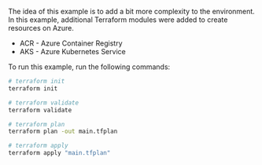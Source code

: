 The idea of this example is to add a bit more complexity to the environment. In this example, additional Terraform modules were added to create resources on Azure.

- ACR - Azure Container Registry
- AKS - Azure Kubernetes Service

To run this example, run the following commands:

```bash
# terraform init
terraform init

# terraform validate
terraform validate

# terraform plan
terraform plan -out main.tfplan

# terraform apply
terraform apply "main.tfplan"
```